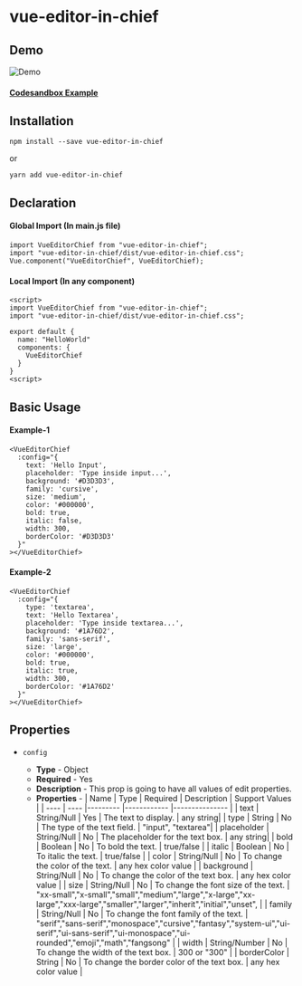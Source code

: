 # vue-editor-in-chief

## Demo

![Demo](./src/assets/demo.gif)

#### [Codesandbox Example](https://codesandbox.io/s/vue-editor-chief-demo-7kyi9?file=/src/main.js)
## Installation

```
npm install --save vue-editor-in-chief
```

or

```
yarn add vue-editor-in-chief
```

## Declaration

#### Global Import (In main.js file)

```
import VueEditorChief from "vue-editor-in-chief";
import "vue-editor-in-chief/dist/vue-editor-in-chief.css";
Vue.component("VueEditorChief", VueEditorChief);
```

#### Local Import (In any component)

```
<script>
import VueEditorChief from "vue-editor-in-chief";
import "vue-editor-in-chief/dist/vue-editor-in-chief.css";

export default {
  name: "HelloWorld"
  components: {
    VueEditorChief
  }
}
<script>
```

## Basic Usage

#### Example-1

```
<VueEditorChief
  :config="{
    text: 'Hello Input',
    placeholder: 'Type inside input...',
    background: '#D3D3D3',
    family: 'cursive',
    size: 'medium',
    color: '#000000',
    bold: true,
    italic: false,
    width: 300,
    borderColor: '#D3D3D3'
  }"
></VueEditorChief>

```

#### Example-2

```
<VueEditorChief
  :config="{
    type: 'textarea',
    text: 'Hello Textarea',
    placeholder: 'Type inside textarea...',
    background: '#1A76D2',
    family: 'sans-serif',
    size: 'large',
    color: '#000000',
    bold: true,
    italic: true,
    width: 300,
    borderColor: '#1A76D2'
  }"
></VueEditorChief>
```

## Properties

- `config`

  - **Type** - Object
  - **Required** - Yes
  - **Description** - This prop is going to have all values of edit properties.
  - **Properties** -
    | Name | Type | Required | Description | Support Values |
    | ---- | ---- |--------- |------------ |--------------- |
    | text | String/Null | Yes | The text to display. | any string|
    | type | String | No | The type of the text field. | "input", "textarea"|
    | placeholder | String/Null | No | The placeholder for the text box. | any string|
    | bold | Boolean | No | To bold the text. | true/false |
    | italic | Boolean | No | To italic the text. | true/false |
    | color | String/Null | No | To change the color of the text. | any hex color value |
    | background | String/Null | No | To change the color of the text box. | any hex color value |
    | size | String/Null | No | To change the font size of the text. | "xx-small","x-small","small","medium","large","x-large","xx-large","xxx-large","smaller","larger","inherit","initial","unset", |
    | family | String/Null | No | To change the font family of the text. | "serif","sans-serif","monospace","cursive","fantasy","system-ui","ui-serif","ui-sans-serif","ui-monospace","ui-rounded","emoji","math","fangsong" |
    | width | String/Number | No | To change the width of the text box. | 300 or "300" |
    | borderColor | String | No | To change the border color of the text box. | any hex color value |
